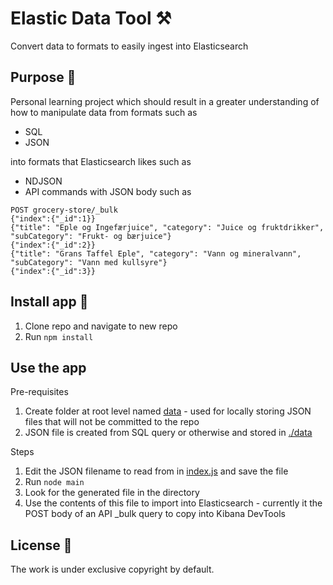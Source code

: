 # Elastic Data Tool ⚒️

Convert data to formats to easily ingest into Elasticsearch


## Purpose 💖

Personal learning project which should result in a greater understanding of how to manipulate data from formats such as

- SQL
- JSON 

into formats that Elasticsearch likes such as 

- NDJSON 
- API commands with JSON body such as 

```
POST grocery-store/_bulk
{"index":{"_id":1}}
{"title": "Eple og Ingefærjuice", "category": "Juice og fruktdrikker", "subCategory": "Frukt- og bærjuice"}
{"index":{"_id":2}}
{"title": "Grans Taffel Eple", "category": "Vann og mineralvann", "subCategory": "Vann med kullsyre"}
{"index":{"_id":3}}
```

## Install app 🐣

1. Clone repo and navigate to new repo
2. Run `npm install`

## Use the app

Pre-requisites

1. Create folder at root level named [data](data) - used for locally storing JSON files that will not be committed to the repo
2. JSON file is created from SQL query or otherwise and stored in [./data](./data)

Steps

1. Edit the JSON filename to read from in [index.js](./index.js) and save the file
2. Run `node main`
3. Look for the generated file in the directory
4. Use the contents of this file to import into Elasticsearch - currently it the POST body of an API _bulk query to copy into Kibana DevTools

## License 📝

The work is under exclusive copyright by default.
